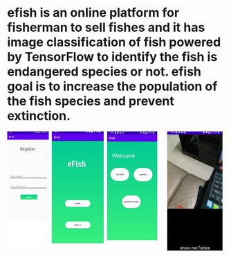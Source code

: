 # efish is an online platform for fisherman to sell fishes and it has image classification of fish powered by TensorFlow to identify the fish is endangered species or not. efish goal is to increase the population of the fish species and prevent extinction.

![Screenshot](img.png)
